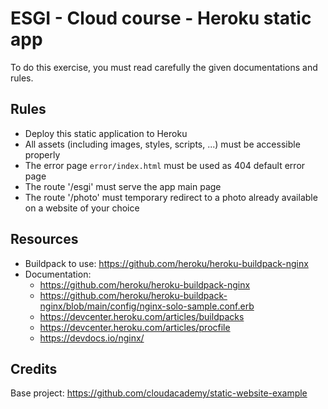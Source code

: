 # ESGI - Cloud course - Heroku static app

To do this exercise, you must read carefully the given documentations and rules.

## Rules

- Deploy this static application to Heroku
- All assets (including images, styles, scripts, ...) must be accessible properly
- The error page `error/index.html` must be used as 404 default error page
- The route '/esgi' must serve the app main page
- The route '/photo' must temporary redirect to a photo already available on a website of your choice

## Resources

- Buildpack to use: https://github.com/heroku/heroku-buildpack-nginx
- Documentation:
    - https://github.com/heroku/heroku-buildpack-nginx
    - https://github.com/heroku/heroku-buildpack-nginx/blob/main/config/nginx-solo-sample.conf.erb
    - https://devcenter.heroku.com/articles/buildpacks
    - https://devcenter.heroku.com/articles/procfile
    - https://devdocs.io/nginx/

## Credits

Base project: https://github.com/cloudacademy/static-website-example